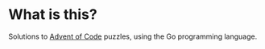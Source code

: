 # What is this?
Solutions to [Advent of Code](http://adventofcode.com/) puzzles, using the Go programming language.
